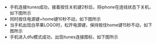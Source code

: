 - 手机连接itunes成功，接着按住关机键2秒后，将iphone在连线状态下关机，如下图所示
- 同时按住电源键+home键10秒不动，如下图所示
- 当手机出现白苹果LOGO时，松开电源键，保持按住home键15秒不动，如下图所示
- 手机进入dfu模式成功，出现itunes连接图标，如下图所示
